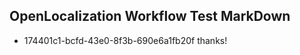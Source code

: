 ## OpenLocalization Workflow Test MarkDown
* 174401c1-bcfd-43e0-8f3b-690e6a1fb20f thanks!

<!--HONumber=Sep16_HO1-->


